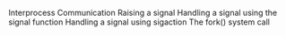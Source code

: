 Interprocess Communication
Raising a signal
Handling a signal using the signal function
Handling a signal using sigaction
The fork() system call